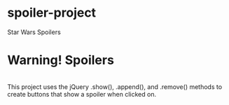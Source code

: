 # spoiler-project
Star Wars Spoilers

<h1>Warning! Spoilers</h1><br>
This project uses the jQuery .show(), .append(), and .remove() methods to create buttons that show a spoiler when clicked on.
